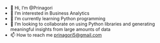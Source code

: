 - 👋 Hi, I’m @Prinagori
- 👀 I’m interested in Business Analytics
- 🌱 I’m currently learning Python programming
- 💞️ I’m looking to collaborate on using Python libraries and generating meaningful insights from large amounts of data
- 📫 How to reach me prinagori5@gmail.com

<!---
Prinagori/Prinagori is a ✨ special ✨ repository because its `README.md` (this file) appears on your GitHub profile.
You can click the Preview link to take a look at your changes.
--->
